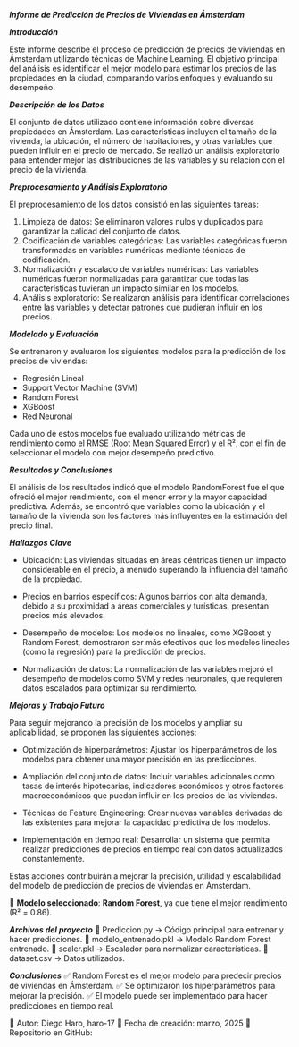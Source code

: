 ***Informe de Predicción de Precios de Viviendas en Ámsterdam***

***Introducción***

Este informe describe el proceso de predicción de precios de viviendas en Ámsterdam utilizando técnicas de Machine Learning. El objetivo principal del análisis es identificar el mejor modelo para estimar los precios de las propiedades en la ciudad, comparando varios enfoques y evaluando su desempeño.

***Descripción de los Datos***

El conjunto de datos utilizado contiene información sobre diversas propiedades en Ámsterdam. Las características incluyen el tamaño de la vivienda, la ubicación, el número de habitaciones, y otras variables que pueden influir en el precio de mercado. Se realizó un análisis exploratorio para entender mejor las distribuciones de las variables y su relación con el precio de la vivienda.

***Preprocesamiento y Análisis Exploratorio***

El preprocesamiento de los datos consistió en las siguientes tareas:

1. Limpieza de datos: Se eliminaron valores nulos y duplicados para garantizar la calidad del conjunto de datos.
2. Codificación de variables categóricas: Las variables categóricas fueron transformadas en variables numéricas mediante técnicas de codificación.
3. Normalización y escalado de variables numéricas: Las variables numéricas fueron normalizadas para garantizar que todas las características tuvieran un impacto similar en los modelos.
4. Análisis exploratorio: Se realizaron análisis para identificar correlaciones entre las variables y detectar patrones que pudieran influir en los precios.

***Modelado y Evaluación***

Se entrenaron y evaluaron los siguientes modelos para la predicción de los precios de viviendas:

* Regresión Lineal
* Support Vector Machine (SVM)
* Random Forest
* XGBoost
* Red Neuronal
  
Cada uno de estos modelos fue evaluado utilizando métricas de rendimiento como el RMSE (Root Mean Squared Error) y el R², con el fin de seleccionar el modelo con mejor desempeño predictivo.

***Resultados y Conclusiones***

El análisis de los resultados indicó que el modelo RandomForest fue el que ofreció el mejor rendimiento, con el menor error y la mayor capacidad predictiva. Además, se encontró que variables como la ubicación y el tamaño de la vivienda son los factores más influyentes en la estimación del precio final.

***Hallazgos Clave***

* Ubicación: Las viviendas situadas en áreas céntricas tienen un impacto considerable en el precio, a menudo superando la influencia del tamaño de la propiedad.

* Precios en barrios específicos: Algunos barrios con alta demanda, debido a su proximidad a áreas comerciales y turísticas, presentan precios más elevados.

* Desempeño de modelos: Los modelos no lineales, como XGBoost y Random Forest, demostraron ser más efectivos que los modelos lineales (como la regresión) para la predicción de precios.

* Normalización de datos: La normalización de las variables mejoró el desempeño de modelos como SVM y redes neuronales, que requieren datos escalados para optimizar su rendimiento.

***Mejoras y Trabajo Futuro***

Para seguir mejorando la precisión de los modelos y ampliar su aplicabilidad, se proponen las siguientes acciones:

* Optimización de hiperparámetros: Ajustar los hiperparámetros de los modelos para obtener una mayor precisión en las predicciones.

* Ampliación del conjunto de datos: Incluir variables adicionales como tasas de interés hipotecarias, indicadores económicos y otros factores macroeconómicos que puedan influir en los precios de las viviendas.

* Técnicas de Feature Engineering: Crear nuevas variables derivadas de las existentes para mejorar la capacidad predictiva de los modelos.

* Implementación en tiempo real: Desarrollar un sistema que permita realizar predicciones de precios en tiempo real con datos actualizados constantemente.

Estas acciones contribuirán a mejorar la precisión, utilidad y escalabilidad del modelo de predicción de precios de viviendas en Ámsterdam.

📌 **Modelo seleccionado**: **Random Forest**, ya que tiene el mejor rendimiento (R² = 0.86).  

***Archivos del proyecto***
📜 Prediccion.py → Código principal para entrenar y hacer predicciones.
📜 modelo_entrenado.pkl → Modelo Random Forest entrenado.
📜 scaler.pkl → Escalador para normalizar características.
📜 dataset.csv → Datos utilizados.

***Conclusiones***
✅ Random Forest es el mejor modelo para predecir precios de viviendas en Ámsterdam.
✅ Se optimizaron los hiperparámetros para mejorar la precisión.
✅ El modelo puede ser implementado para hacer predicciones en tiempo real.

📌 Autor: Diego Haro, haro-17
📅 Fecha de creación: marzo, 2025
🔗 Repositorio en GitHub: 
